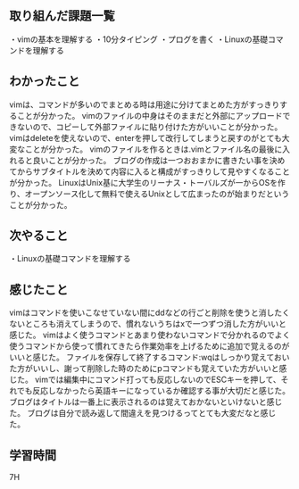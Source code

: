 ## 取り組んだ課題一覧
・vimの基本を理解する
・10分タイピング
・プログを書く
・Linuxの基礎コマンドを理解する
## わかったこと
vimは、コマンドが多いのでまとめる時は用途に分けてまとめた方がすっきりすることが分かった。
vimのファイルの中身はそのままだと外部にアップロードできないので、コピーして外部ファイルに貼り付けた方がいいことが分かった。
vimはdeleteを使えないので、enterを押して改行してしまうと戻すのがとても大変なことが分かった。
vimのファイルを作るときは.vimとファイル名の最後に入れると良いことが分かった。
ブログの作成は一つおおまかに書きたい事を決めてからサブタイトルを決めて内容に入ると構成がすっきりして見やすくなることが分かった。
LinuxはUnix基に大学生のリーナス・トーバルズが一からOSを作り、オープンソース化して無料で使えるUnixとして広まったのが始まりだということが分かった。
## 次やること
・Linuxの基礎コマンドを理解する
## 感じたこと
vimはコマンドを使いこなせていない間にddなどの行ごと削除を使うと消したくないところも消えてしまうので、慣れないうちはxで一つずつ消した方がいいと感じた。
vimはよく使うコマンドとあまり使わないコマンドで分かれるのでよく使うコマンドから使って慣れてきたら作業効率を上げるために追加で覚えるのがいいと感じた。
ファイルを保存して終了するコマンド:wqはしっかり覚えておいた方がいいし、謝って削除した時のためにpコマンドも覚えていた方がいいと感じた。
vimでは編集中にコマンド打っても反応しないのでESCキーを押して、それでも反応しなかったら英語キーになっているか確認する事が大切だと感じた。
ブログはタイトルは一番上に表示されるのは覚えておかないといけないと感じた。
ブログは自分で読み返して間違えを見つけるってとても大変だなと感じた。

## 学習時間
7H
